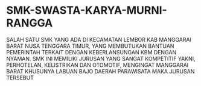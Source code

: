 # SMK-SWASTA-KARYA-MURNI-RANGGA
SALAH SATU SMK YANG ADA DI KECAMATAN LEMBOR KAB MANGGARAI BARAT NUSA TENGGARA TIMUR, YANG MEMBUTUKAN BANTUAN PEMERINTAH TERKAIT DENGAN KEBERLANSUNGAN KBM DENGAN NYAMAN. SMK INI MEMILIKI JURUSAN YANG SANGAT KOMPETITIF YAKNI, PERHOTELAN, KELISTRIKAN DAN OTOMOTIF, MENGINGAT MANGGARAI BARAT KHUSUNYA LABUAN BAJO DAERAH PARAWISATA MAKA JURUSAN TERSEBUT 
